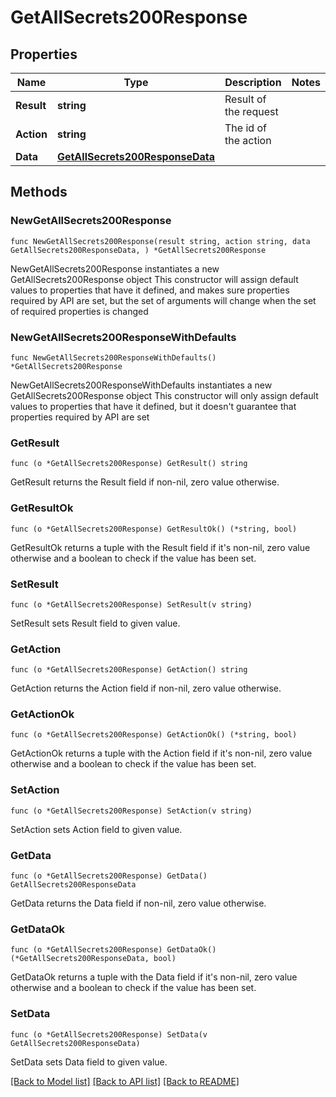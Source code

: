 # GetAllSecrets200Response

## Properties

Name | Type | Description | Notes
------------ | ------------- | ------------- | -------------
**Result** | **string** | Result of the request | 
**Action** | **string** | The id of the action | 
**Data** | [**GetAllSecrets200ResponseData**](GetAllSecrets200ResponseData.md) |  | 

## Methods

### NewGetAllSecrets200Response

`func NewGetAllSecrets200Response(result string, action string, data GetAllSecrets200ResponseData, ) *GetAllSecrets200Response`

NewGetAllSecrets200Response instantiates a new GetAllSecrets200Response object
This constructor will assign default values to properties that have it defined,
and makes sure properties required by API are set, but the set of arguments
will change when the set of required properties is changed

### NewGetAllSecrets200ResponseWithDefaults

`func NewGetAllSecrets200ResponseWithDefaults() *GetAllSecrets200Response`

NewGetAllSecrets200ResponseWithDefaults instantiates a new GetAllSecrets200Response object
This constructor will only assign default values to properties that have it defined,
but it doesn't guarantee that properties required by API are set

### GetResult

`func (o *GetAllSecrets200Response) GetResult() string`

GetResult returns the Result field if non-nil, zero value otherwise.

### GetResultOk

`func (o *GetAllSecrets200Response) GetResultOk() (*string, bool)`

GetResultOk returns a tuple with the Result field if it's non-nil, zero value otherwise
and a boolean to check if the value has been set.

### SetResult

`func (o *GetAllSecrets200Response) SetResult(v string)`

SetResult sets Result field to given value.


### GetAction

`func (o *GetAllSecrets200Response) GetAction() string`

GetAction returns the Action field if non-nil, zero value otherwise.

### GetActionOk

`func (o *GetAllSecrets200Response) GetActionOk() (*string, bool)`

GetActionOk returns a tuple with the Action field if it's non-nil, zero value otherwise
and a boolean to check if the value has been set.

### SetAction

`func (o *GetAllSecrets200Response) SetAction(v string)`

SetAction sets Action field to given value.


### GetData

`func (o *GetAllSecrets200Response) GetData() GetAllSecrets200ResponseData`

GetData returns the Data field if non-nil, zero value otherwise.

### GetDataOk

`func (o *GetAllSecrets200Response) GetDataOk() (*GetAllSecrets200ResponseData, bool)`

GetDataOk returns a tuple with the Data field if it's non-nil, zero value otherwise
and a boolean to check if the value has been set.

### SetData

`func (o *GetAllSecrets200Response) SetData(v GetAllSecrets200ResponseData)`

SetData sets Data field to given value.



[[Back to Model list]](../README.md#documentation-for-models) [[Back to API list]](../README.md#documentation-for-api-endpoints) [[Back to README]](../README.md)


